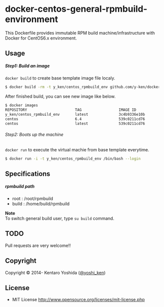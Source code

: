 # docker-centos-general-rpmbuild-environment

This Dockerfile provides immutable RPM build machine/infrastructure with Docker for CentOS6.x environment.

## Usage

##### Step1: Build an image

`docker build` to create base template image file localy.

```sh
$ docker build -rm -t y_ken/centos_rpmbuild_env github.com/y-ken/docker-centos-general-rpmbuild-environment.git
```

After finished build, you can see new image like below.

```sh
$ docker images
REPOSITORY                      TAG                 IMAGE ID            CREATED             VIRTUAL SIZE
y_ken/centos_rpmbuild_env       latest              3c4b9336e10b        34 seconds ago      1.269 GB
centos                          6.4                 539c0211cd76        10 months ago       300.6 MB
centos                          latest              539c0211cd76        10 months ago       300.6 MB
```

###### Step2: Boots up the machine

`docker run` to execute the virtual machie from base template everytime.<br>

```sh
$ docker run -i -t y_ken/centos_rpmbuild_env /bin/bash --login
```

## Specifications

##### rpmbuild path

* root : /root/rpmbuild
* build : /home/build/rpmbuild

**Note**<br>
To switch general build user, type `su build` command.

## TODO

Pull requests are very welcome!!

## Copyright

Copyright © 2014- Kentaro Yoshida ([@yoshi_ken](https://twitter.com/yoshi_ken))

## License

* MIT License http://www.opensource.org/licenses/mit-license.php
